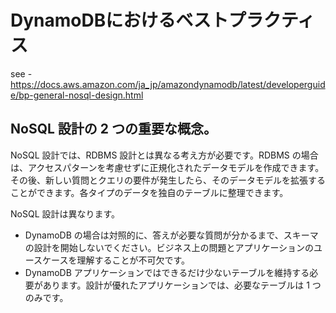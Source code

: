 # DynamoDBにおけるベストプラクティス

see - https://docs.aws.amazon.com/ja_jp/amazondynamodb/latest/developerguide/bp-general-nosql-design.html


## NoSQL 設計の 2 つの重要な概念。

NoSQL 設計では、RDBMS 設計とは異なる考え方が必要です。RDBMS の場合は、アクセスパターンを考慮せずに正規化されたデータモデルを作成できます。その後、新しい質問とクエリの要件が発生したら、そのデータモデルを拡張することができます。各タイプのデータを独自のテーブルに整理できます。

NoSQL 設計は異なります。

- DynamoDB の場合は対照的に、答えが必要な質問が分かるまで、スキーマの設計を開始しないでください。ビジネス上の問題とアプリケーションのユースケースを理解することが不可欠です。
- DynamoDB アプリケーションではできるだけ少ないテーブルを維持する必要があります。設計が優れたアプリケーションでは、必要なテーブルは 1 つのみです。
